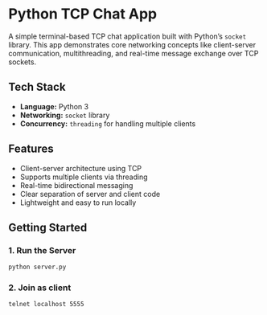 # Python TCP Chat App

A simple terminal-based TCP chat application built with Python’s `socket` library. This app demonstrates core networking concepts like client-server communication, multithreading, and real-time message exchange over TCP sockets.

## Tech Stack

- **Language:** Python 3
- **Networking:** `socket` library
- **Concurrency:** `threading` for handling multiple clients

## Features

- Client-server architecture using TCP
- Supports multiple clients via threading
- Real-time bidirectional messaging
- Clear separation of server and client code
- Lightweight and easy to run locally

## Getting Started

### 1. Run the Server
```bash
python server.py
```

### 2. Join as client
``` bash
telnet localhost 5555
```

